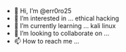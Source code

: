 - 👋 Hi, I’m @err0ro25
- 👀 I’m interested in ... ethical hacking
- 🌱 I’m currently learning ... kali linux 
- 💞️ I’m looking to collaborate on ...
- 📫 How to reach me ...

<!---
err0ro25/err0ro25 is a ✨ special ✨ repository because its `README.md` (this file) appears on your GitHub profile.
You can click the Preview link to take a look at your changes.
--->
